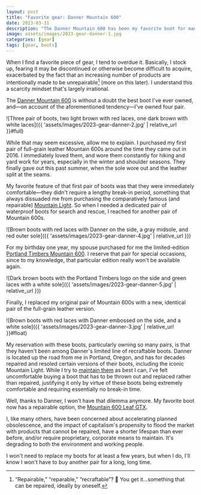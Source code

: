 ```yaml
---
layout: post
title: "Favorite gear: Danner Mountain 600"
date: 2023-03-31
description: "The Danner Mountain 600 has been my favorite boot for many years. Danner just made it even better, with a version that can be repaired."
image: assets/images/2023-gear-danner-1.jpg
categories: [gear]
tags: [gear, boots]
---
```


When I find a favorite piece of gear, I tend to overdue it. Basically, I stock up, fearing it may be discontinued or otherwise become difficult to acquire, exacerbated by the fact that an increasing number of products are intentionally made to be unrepairable[^1] (more on this later). I understand this a scarcity mindset that's largely irrational.

The [Danner Mountain 600](https://www.danner.com/productfamily/mountain-600/men:hike?sortId=product_family-asc&stock_status%5B%5D=1&stock_status%5B%5D=0) is without a doubt the best boot I've ever owned, and—on account of the aforementioned tendency—I've owned four pair.

![Three pair of boots, two light brown with red laces, one dark brown with white laces]({{ 'assets/images/2023-gear-danner-2.jpg' | relative_url }}#full)

While that may seem excessive, allow me to explain. I purchased my first pair of full-grain leather Mountain 600s around the time they came out in 2016. I immediately loved them, and wore them constantly for hiking and yard work for years, especially in the winter and shoulder seasons. They finally gave out this past summer, when the sole wore out and the leather split at the seams.

My favorite feature of that first pair of boots was that they were immediately comfortable—they didn't require a lengthy break-in period, something that always dissuaded me from purchasing the comparatively famous (and repairable) [Mountain Light](https://www.danner.com/mtn-light.html). So when I needed a dedicated pair of waterproof boots for search and rescue, I reached for another pair of Mountain 600s.

![Brown boots with red laces with Danner on the side, a gray midsole, and red outer sole]({{ 'assets/images/2023-gear-danner-4.jpg' | relative_url }})

For my birthday one year, my spouse purchased for me the limited-edition [Portland Timbers Mountain 600](https://www.mlssoccer.com/news/portland-timbers-team-danner-produce-timbers-600-hiking-boot). I reserve that pair for special occasions, since to my knowledge, that particular edition really won't be available again.

![Dark brown boots with the Portland Timbers logo on the side and green laces with a white sole]({{ 'assets/images/2023-gear-danner-5.jpg' | relative_url }})

Finally, I replaced my original pair of Mountain 600s with a new, identical pair of the full-grain leather version.

![Brown boots with red laces with Danner embossed on the side, and a white sole]({{ 'assets/images/2023-gear-danner-3.jpg' | relative_url }}#float)

My reservation with these boots, particularly owning so many pairs, is that they haven't been among Danner's limited line of recraftable boots. Danner is located up the road from me in Portland, Oregon, and has for decades repaired and resoled certain versions of their boots, including the iconic Mountain Light. While I try to [maintain them](https://www.danner.com/men/boot-care?sortId=position-asc&stock_status%5B%5D=1&stock_status%5B%5D=0) as best I can, I've felt uncomfortable buying a boot that has to be thrown out and replaced rather than repaired, justifying it only by virtue of these boots being extremely comfortable and requiring essentially no break-in time. 

Well, thanks to Danner, I won't have that dilemma anymore. My favorite boot now has a repairable option, the [Mountain 600 Leaf GTX]((https://www.danner.com/recraftable-boots?sortId=product-family&gender%5B%5D=5338&stock_status%5B%5D=1&stock_status%5B%5D=0)).

I, like many others, have been concerned about accelerating planned obsolescence, and the impact of capitalism's propensity to flood the market with products that cannot be repaired, have a shorter lifespan than ever before, and/or require proprietary, corporate means to maintain. It's degrading to both the environment and working people.

I won't need to replace my boots for at least a few years, but when I do, I'll know I won't have to buy another pair for a long, long time.

[^1]: “Repairable,” “reparable,” “recraftable”? 🤷 You get it...something that can be repaired, ideally by oneself.